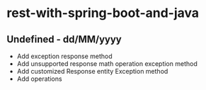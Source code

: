 # rest-with-spring-boot-and-java

## Undefined - dd/MM/yyyy

 - Add exception response method
 - Add unsupported response math operation exception method
 - Add customized Response entity Exception method
 - Add operations